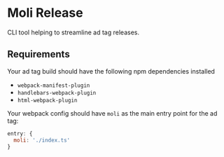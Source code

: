 # Moli Release

CLI tool helping to streamline ad tag releases.

## Requirements

Your ad tag build should have the following npm dependencies installed

- `webpack-manifest-plugin`
- `handlebars-webpack-plugin`
- `html-webpack-plugin`

Your webpack config should have `moli` as the main entry point for the ad tag:

```js
entry: {
  moli: './index.ts'
}
```
